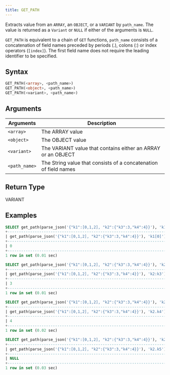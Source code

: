 ```yaml
---
title: GET_PATH
---
```


Extracts value from an `ARRAY`, an `OBJECT`, or a `VARIANT` by `path_name`.
The value is returned as a `Variant` or `NULL` if either of the arguments is `NULL`.

`GET_PATH` is equivalent to a chain of `GET` functions, `path_name` consists of a concatenation of field names preceded by periods (.), colons (:) or index operators (`[index]`). The first field name does not require the leading identifier to be specified.

## Syntax

```sql
GET_PATH(<array>, <path_name>)
GET_PATH(<object>, <path_name>)
GET_PATH(<variant>, <path_name>)
```

## Arguments

| Arguments   | Description |
| ----------- | ----------- |
| `<array>`       | The ARRAY value
| `<object>`      | The OBJECT value
| `<variant>`     | The VARIANT value that contains either an ARRAY or an OBJECT
| `<path_name>`   | The String value that consists of a concatenation of field names

## Return Type

VARIANT

## Examples

```sql
SELECT get_path(parse_json('{"k1":[0,1,2], "k2":{"k3":3,"k4":4}}'), 'k1[0]');
+-----------------------------------------------------------------------+
| get_path(parse_json('{"k1":[0,1,2], "k2":{"k3":3,"k4":4}}'), 'k1[0]') |
+-----------------------------------------------------------------------+
| 0                                                                     |
+-----------------------------------------------------------------------+
1 row in set (0.01 sec)

SELECT get_path(parse_json('{"k1":[0,1,2], "k2":{"k3":3,"k4":4}}'), 'k2:k3');
+-----------------------------------------------------------------------+
| get_path(parse_json('{"k1":[0,1,2], "k2":{"k3":3,"k4":4}}'), 'k2:k3') |
+-----------------------------------------------------------------------+
| 3                                                                     |
+-----------------------------------------------------------------------+
1 row in set (0.01 sec)

SELECT get_path(parse_json('{"k1":[0,1,2], "k2":{"k3":3,"k4":4}}'), 'k2.k4');
+-----------------------------------------------------------------------+
| get_path(parse_json('{"k1":[0,1,2], "k2":{"k3":3,"k4":4}}'), 'k2.k4') |
+-----------------------------------------------------------------------+
| 4                                                                     |
+-----------------------------------------------------------------------+
1 row in set (0.02 sec)

SELECT get_path(parse_json('{"k1":[0,1,2], "k2":{"k3":3,"k4":4}}'), 'k2.k5');
+-----------------------------------------------------------------------+
| get_path(parse_json('{"k1":[0,1,2], "k2":{"k3":3,"k4":4}}'), 'k2.k5') |
+-----------------------------------------------------------------------+
| NULL                                                                  |
+-----------------------------------------------------------------------+
1 row in set (0.03 sec)
```

